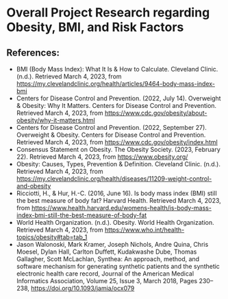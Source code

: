 
# Overall Project Research regarding Obesity, BMI, and Risk Factors

## References:

- BMI (Body Mass Index): What It Is & How to Calculate. Cleveland Clinic. (n.d.). Retrieved March 4, 2023, from https://my.clevelandclinic.org/health/articles/9464-body-mass-index-bmi 
- Centers for Disease Control and Prevention. (2022, July 14). Overweight & Obesity: Why It Matters. Centers for Disease Control and Prevention. Retrieved March 4, 2023, from https://www.cdc.gov/obesity/about-obesity/why-it-matters.html 
- Centers for Disease Control and Prevention. (2022, September 27). Overweight & Obesity. Centers for Disease Control and Prevention. Retrieved March 4, 2023, from https://www.cdc.gov/obesity/index.html 
- Consensus Statement on Obesity. The Obesity Society. (2023, February 22). Retrieved March 4, 2023, from https://www.obesity.org/ 
- Obesity: Causes, Types, Prevention & Definition. Cleveland Clinic. (n.d.). Retrieved March 4, 2023, from https://my.clevelandclinic.org/health/diseases/11209-weight-control-and-obesity 
- Ricciotti, H., & Hur, H.-C. (2016, June 16). Is body mass index (BMI) still the best measure of body fat? Harvard Health. Retrieved March 4, 2023, from https://www.health.harvard.edu/womens-health/is-body-mass-index-bmi-still-the-best-measure-of-body-fat 
- World Health Organization. (n.d.). Obesity. World Health Organization. Retrieved March 4, 2023, from https://www.who.int/health-topics/obesity#tab=tab_1 
- Jason Walonoski, Mark Kramer, Joseph Nichols, Andre Quina, Chris Moesel, Dylan Hall, Carlton Duffett, Kudakwashe Dube, Thomas Gallagher, Scott McLachlan, Synthea: An approach, method, and software mechanism for generating synthetic patients and the synthetic electronic health care record, Journal of the American Medical Informatics Association, Volume 25, Issue 3, March 2018, Pages 230–238, https://doi.org/10.1093/jamia/ocx079 
